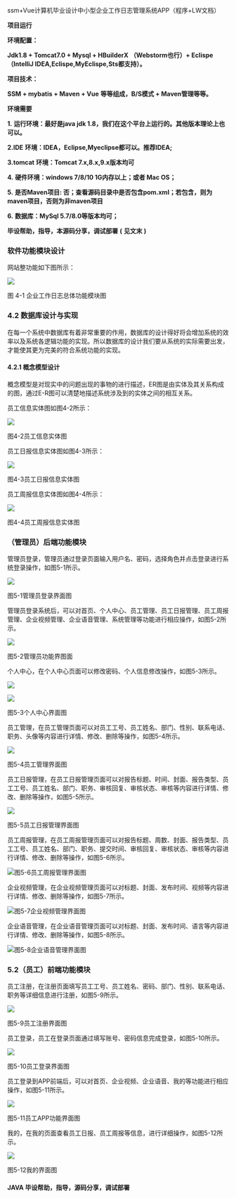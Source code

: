 ssm+Vue计算机毕业设计中小型企业工作日志管理系统APP（程序+LW文档）

**项目运行**

**环境配置：**

**Jdk1.8 + Tomcat7.0 + Mysql + HBuilderX** **（Webstorm也行）+ Eclispe（IntelliJ
IDEA,Eclispe,MyEclispe,Sts都支持）。**

**项目技术：**

**SSM + mybatis + Maven + Vue** **等等组成，B/S模式 + Maven管理等等。**

**环境需要**

**1.** **运行环境：最好是java jdk 1.8，我们在这个平台上运行的。其他版本理论上也可以。**

**2.IDE** **环境：IDEA，Eclipse,Myeclipse都可以。推荐IDEA;**

**3.tomcat** **环境：Tomcat 7.x,8.x,9.x版本均可**

**4.** **硬件环境：windows 7/8/10 1G内存以上；或者 Mac OS；**

**5.** **是否Maven项目: 否；查看源码目录中是否包含pom.xml；若包含，则为maven项目，否则为非maven项目**

**6.** **数据库：MySql 5.7/8.0等版本均可；**

**毕设帮助，指导，本源码分享，调试部署** **(** **见文末** **)**

### 软件功能模块设计

网站整功能如下图所示：

![](./res/d22dba3a05cf4cccbc0451b71148843d.png)

图 4-1 企业工作日志总体功能模块图

### 4.2 数据库设计与实现

在每一个系统中数据库有着非常重要的作用，数据库的设计得好将会增加系统的效率以及系统各逻辑功能的实现。所以数据库的设计我们要从系统的实际需要出发，才能使其更为完美的符合系统功能的实现。

#### 4.2.1 概念模型设计

概念模型是对现实中的问题出现的事物的进行描述，ER图是由实体及其关系构成的图，通过E-R图可以清楚地描述系统涉及到的实体之间的相互关系。

员工信息实体图如图4-2所示：

![](./res/88e934d2388842b68d72ecbddafa53e9.png)

图4-2员工信息实体图

员工日报信息实体图如图4-3所示：

![](./res/9f96515d628e41408d5a26d007327436.png)

图4-3员工日报信息实体图

员工周报信息实体图如图4-4所示：

![](./res/a579c74f46944379a5c1b4c803f3c2ff.png)

图4-4员工周报信息实体图

### （管理员）后端功能模块

管理员登录，管理员通过登录页面输入用户名、密码，选择角色并点击登录进行系统登录操作，如图5-1所示。

![](./res/1ed184626f6b4fd1a5cd5e79c07573bc.png)

图5-1管理员登录界面图

管理员登录系统后，可以对首页、个人中心、员工管理、员工日报管理、员工周报管理、企业视频管理、企业语音管理、系统管理等功能进行相应操作，如图5-2所示。

![](./res/1281a67909164609950e00caa68beec9.png)

图5-2管理员功能界图面

个人中心，在个人中心页面可以修改密码、个人信息修改操作，如图5-3所示。

![](./res/aedac6d94b8b4b0bb65c5684e73c9a3b.png)

![](./res/ef972f29eae34a25a28be5d9181e56c0.png)

图5-3个人中心界面图

员工管理，在员工管理页面可以对员工工号、员工姓名、部门、性别、联系电话、职务、头像等内容进行详情、修改、删除等操作，如图5-4所示。

![](./res/4d81f0a5e2564bcc850f9cdaf90d39a8.png)

图5-4员工管理界面图

员工日报管理，在员工日报管理页面可以对报告标题、时间、封面、报告类型、员工工号、员工姓名、部门、职务、审核回复、审核状态、审核等内容进行详情、修改、删除等操作，如图5-5所示。

![](./res/11909654adbf4176a53671388b1b7c64.png)

图5-5员工日报管理界面图

员工周报管理，在员工周报管理页面可以对报告标题、周数、封面、报告类型、员工工号、员工姓名、部门、职务、提交时间、审核回复、审核状态、审核等内容进行详情、修改、删除等操作，如图5-6所示。

![](./res/8b46e2ace3624bb4b24850a6672a70ba.png)图5-6员工周报管理界面图

企业视频管理，在企业视频管理页面可以对标题、封面、发布时间、视频等内容进行详情、修改、删除等操作，如图5-7所示。

![](./res/31fd8afd1cf44a7c8e078c8654e7627a.png)图5-7企业视频管理界面图

企业语音管理，在企业语音管理页面可以对标题、封面、发布时间、语言等内容进行详情、修改、删除等操作，如图5-8所示。

![](./res/87d196097cd3473e966c201b8798ff6b.png)图5-8企业语音管理界面图

### 5.2（员工）前端功能模块

员工注册，在注册页面填写员工工号、员工姓名、密码、部门、性别、联系电话、职务等详细信息进行注册，如图5-9所示。

![](./res/eba754ccd73b4405940d0b03b0f12572.png)

图5-9员工注册界面图

员工登录，员工在登录页面通过填写账号、密码信息完成登录，如图5-10所示。

![](./res/ea1b46d797a246fbb3115c5b0549b1ea.png)

图5-10员工登录界面图

员工登录到APP前端后，可以对首页、企业视频、企业语音、我的等功能进行相应操作，如图5-11所示。

![](./res/3989cfe561574a6c88a134843c6a8150.png)

图5-11员工APP功能界面图

我的，在我的页面查看员工日报、员工周报等信息，进行详细操作，如图5-12所示。

![](./res/3582ffff5ea34cbbb1d88e055e6a944e.png)

图5-12我的界面图

#### **JAVA** **毕设帮助，指导，源码分享，调试部署**

